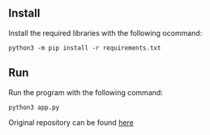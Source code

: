 ## Install

Install the required libraries with the following ocommand:

```
python3 -m pip install -r requirements.txt
```

## Run

Run the program with the following command:

```
python3 app.py
```

Original repository can be found [here](https://github.com/yusufpraditya/face-recognition-app)
